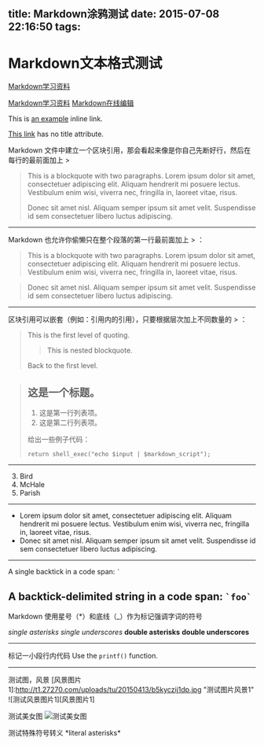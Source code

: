 title: Markdown涂鸦测试
date: 2015-07-08 22:16:50
tags:
---

Markdown文本格式测试
==========

[Markdown学习资料](http://wowubuntu.com/markdown/)

[markdown资料ID_1]:<http://wowubuntu.com/markdown/> "学习资料"
[在线编辑器ID_1]:<https://www.zybuluo.com/mdeditor> "Cmd Markdown"
[Markdown学习资料][markdown资料ID_1]
[Markdown在线编辑][在线编辑器ID_1]


This is [an example](http://example.com/ "Title") inline link.

[This link](http://example.net/) has no title attribute.

Markdown 文件中建立一个区块引用，那会看起来像是你自己先断好行，然后在每行的最前面加上 >

> This is a blockquote with two paragraphs. Lorem ipsum dolor sit amet,
> consectetuer adipiscing elit. Aliquam hendrerit mi posuere lectus.
> Vestibulum enim wisi, viverra nec, fringilla in, laoreet vitae, risus.
> 
> Donec sit amet nisl. Aliquam semper ipsum sit amet velit. Suspendisse
> id sem consectetuer libero luctus adipiscing.

- - -
Markdown 也允许你偷懒只在整个段落的第一行最前面加上 > ：

> This is a blockquote with two paragraphs. Lorem ipsum dolor sit amet,
consectetuer adipiscing elit. Aliquam hendrerit mi posuere lectus.
Vestibulum enim wisi, viverra nec, fringilla in, laoreet vitae, risus.

> Donec sit amet nisl. Aliquam semper ipsum sit amet velit. Suspendisse
id sem consectetuer libero luctus adipiscing.

* * *

区块引用可以嵌套（例如：引用内的引用），只要根据层次加上不同数量的 > ：

> This is the first level of quoting.
>
> > This is nested blockquote.
>
> Back to the first level.

> ## 这是一个标题。
> 
> 1.   这是第一行列表项。
> 2.   这是第二行列表项。
> 
> 给出一些例子代码：
> 
>     return shell_exec("echo $input | $markdown_script");

---------------------------------------

3. Bird
1. McHale
8. Parish

*****


*   Lorem ipsum dolor sit amet, consectetuer adipiscing elit.
    Aliquam hendrerit mi posuere lectus. Vestibulum enim wisi,
    viverra nec, fringilla in, laoreet vitae, risus.
*   Donec sit amet nisl. Aliquam semper ipsum sit amet velit.
    Suspendisse id sem consectetuer libero luctus adipiscing.

***
A single backtick in a code span: `` ` ``

A backtick-delimited string in a code span: `` `foo` ``
---
Markdown 使用星号（*）和底线（_）作为标记强调字词的符号

*single asterisks*
_single underscores_
**double asterisks**
__double underscores__
***
标记一小段行内代码
Use the `printf()` function.

*****
测试图，风景
[风景图片1]:http://t1.27270.com/uploads/tu/20150413/b5kyczij1dp.jpg "测试图片风景1"
![测试风景图片1][风景图片1]

测试美女图
![测试美女图](http://img3.hao123.com/data/1_f5655149f505585b3ba7d06198c20e79_0)

测试特殊符号转义
\*literal asterisks\*

